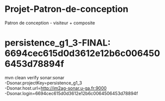 # Projet-Patron-de-conception
Patron de conception - visiteur + composite

# persistence_g1_3-FINAL: 6694cec615d0d3612e12b6c0064506453d78894f

mvn clean verify sonar:sonar \
  -Dsonar.projectKey=persistence_g1_3 \
  -Dsonar.host.url=http://im2ag-sonar.u-ga.fr:9000 \
  -Dsonar.login=6694cec615d0d3612e12b6c0064506453d78894f